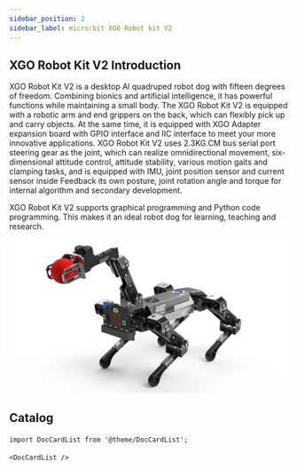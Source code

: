 ```yaml
---
sidebar_position: 2
sidebar_label: micro:bit XGO Robot kit V2
---
```


## XGO Robot Kit V2 Introduction

XGO Robot Kit V2 is a desktop Al quadruped robot dog with fifteen degrees of freedom. Combining bionics and artificial intelligence, it has powerful functions while maintaining a small body. The XGO Robot Kit V2 is equipped with a robotic arm and end grippers on the back, which can flexibly pick up and carry objects. At the same time, it is equipped with XGO Adapter expansion board with GPIO interface and IIC interface to meet your more innovative applications. XGO Robot Kit V2 uses 2.3KG.CM bus serial port steering gear as the joint, which can realize omnidirectional movement, six-dimensional attitude control, attitude stability, various motion gaits and clamping tasks, and is equipped with IMU, joint position sensor and current sensor inside Feedback its own posture, joint rotation angle and torque for internal algorithm and secondary development.

XGO Robot Kit V2 supports graphical programming and Python code programming. This makes it an ideal robot dog for learning, teaching and research.

![](./images/microbit-xgo-lite2-introduce-01.png)


## Catalog

```mdx-code-block
import DocCardList from '@theme/DocCardList';

<DocCardList />
```
